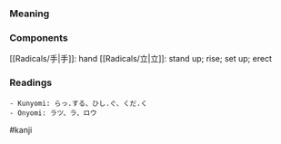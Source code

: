 ### Meaning



### Components

[[Radicals/手|手]]: hand [[Radicals/立|立]]: stand up; rise; set up; erect

### Readings

```
- Kunyomi: らっ.する、ひし.ぐ、くだ.く
- Onyomi: ラツ、ラ、ロウ
```

#kanji